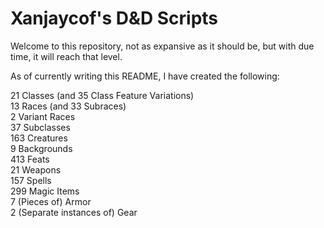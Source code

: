 # Xanjaycof's D&D Scripts
Welcome to this repository, not as expansive as it should be, but with due time, it will reach that level.

As of currently writing this README, I have created the following:

21 Classes (and 35 Class Feature Variations)
<br>13 Races (and 33 Subraces)
<br>2 Variant Races
<br>37 Subclasses
<br>163 Creatures
<br>9 Backgrounds
<br>413 Feats
<br>21 Weapons
<br>157 Spells
<br>299 Magic Items
<br>7 (Pieces of) Armor
<br>2 (Separate instances of) Gear
